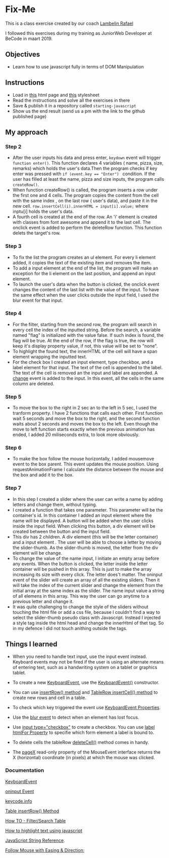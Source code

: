 # Fix-Me

This is a class exercise created by our coach [Lambelin Rafael](https://github.com/rafaello104)

I followed this exercises during my training as JuniorWeb Developer at BeCode in maart 2019.
## Objectives

- Learn how to use javascript fully in terms of DOM Manipulation


## Instructions

- Load in [this](https://github.com/becodeorg/GNT-Yu-1.10/blob/master/2.The-Hills/1.Javascript-Intro/1.DOM-Manipulation/files/index.html) html page and [this](https://github.com/becodeorg/GNT-Yu-1.10/blob/master/2.The-Hills/1.Javascript-Intro/1.DOM-Manipulation/files/stylesheet.css) stylesheet
- Read the instructions and solve all the exercises in there
- Save & publish it in a repository called `starting-javascript`
- Show us the end result (send us a pm with the link to the github published page)

## My approach

### Step 2

  + After the user inputs his data and press enter,  `keydown`  event will trigger `function enter()`.
  This function declares 4 variables ( name, pizza, size, remarks) which holds the user's data.Then the program checks if key enter was pressed with `if (event.key == "Enter") ` condition. If the user has filled at least the name, pizza and size inputs,  the program calls `createRow()`. 
  + When function createRow() is called, the program inserts a row under the first one and 4 cells. The program copies the content from the cell with the same index , on the last row ( user's data), and paste it in the new cell.  `row.insertCell(i).innerHTML = input[i].value;` where inptu[i] holds the user's data.
  + A fourth cell is created at the end of the row. An 'i' element is created with classes from font awesome and append it to the last cell. The onclick event is added to perform the deleteRow function. This function delets  the target's row.


### Step 3

  + To fix the list the program creates an ul element. For every li element added, it copies the text of the existing item and removes the item.
  + To add a input element at the end of the list, the program will make an exception for the li element on the last position, and append an input element.
  + To launch the user's data when the button is clicked, the onclick event changes the content of the last list with the value of the  input. To have the same effect when the user clicks outside the input field, I used the blur event for that input.


### Step 4

  + For the filter, starting from the second row, the program will search in every cell the index of the inputted string. Before the search, a variable named "flag" is initialized with the value false. If such index is found, the flag will be true. At the end of the row, if the flag is true, the row will keep it's display property value, if not, this value will be set to "none".
  + To highlight the found text, the innerHTML of the cell will have a span element wrapping the inputted text.
  + For the check box I created an input element, type checkbox, and a label element for that input. The text of the cell is appended to the label. The text of the cell is removed an the input and label are appended. A [change](https://developer.mozilla.org/en-US/docs/Web/API/HTMLElement/change_event) event is added to the input. In this event, all the cells in the same column are deleted.

### Step 5

  + To move the box to the right in 2 sec an to the left in 5 sec, I used the tranform property. I have 2 functions that calls each other. First function wait 5 seconds and move the box to the right, and the second function waits about 2 seconds and moves the box to the left.  Even though the move to left function starts exactly when the previous animation has ended, I added 20 miliseconds extra, to look more obviously.

### Step 6

  + To make the box follow the mouse horizontally, I added mousemove event to the box parent. This event updates the mouse position. Using requestAnimationFrame I calculate the distance between the mouse and the box and add it to the box.

### Step 7
  + In this step I created a slider where the user can write a name by adding letters and change them, without typing.  
  + I created a function that takes one parameter. This parameter will be the container's id. In this container I added an input element where the name will be displayed. A button will be added when the user clicks inside the input field. When clicking this button, a div element will be created between the button and the input field. 
  + This div has 2 children. A div element (this will be the letter container) and a input element . The user will be able to choose a letter by moving the slider-thumb. As the slider-thumb is moved, the letter from the div element will be change.
  + To change the value of the name input, I initiate an empty array before any events. When the button is clicked, the letter inside the letter container will be pushed in this array. This is just to make the array increasing its size with every click. The letter does't matter. The oninput event of the slider will create  an array of all the existing sliders. Then it will take the index of the current slider and change the element from the initial array at the same index as the slider. The  name input value a string of all elemens in this array. This way the user can go anytime to a previous letter and change it.
  + It was quite challenging to change the style of the sliders without touching the html file or add a css file, because I couldn't find a way to select the slider-thumb pseudo class with Javascript. Instead I injected a style tag inside the html head and  change the innerHtml of thet tag. So in my defence I did not touch anithing outside the <script></script> tags.

## Things I learned

  - When you need to handle text input, use the input event instead. Keyboard events may not be fired if the user is using an alternate means of entering text, such as a handwriting system on a tablet or graphics tablet.

   - To create a new [KeyboardEvent](https://developer.mozilla.org/en-US/docs/Web/API/KeyboardEvent), use the [KeyboardEvent()](https://developer.mozilla.org/en-US/docs/Web/API/KeyboardEvent/KeyboardEvent) constructor.

   - You can use [insertRow() method](https://www.w3schools.com/jsref/met_table_insertrow.asp) and [TableRow insertCell() method](https://www.w3schools.com/jsref/met_tablerow_insertcell.asp) to create new rows and cell in a table.

   - To check which key triggered the event use [KeyboardEvent Properties](https://www.w3schools.com/jsref/obj_keyboardevent.asp).

   - Use the [blur event](https://developer.mozilla.org/en-US/docs/Web/API/Element/blur_event) to detect when an element has lost focus.

   - Use [input type="checkbox"](https://developer.mozilla.org/en-US/docs/Web/HTML/Element/input/checkbox) to create a checkbox. You can use [label htmlFor Property](https://www.w3schools.com/jsref/prop_label_htmlfor.asp) to specifie which form element a label is bound to.

   - To delete cells the tableRow [deleteCell()](https://www.w3schools.com/jsref/met_tablerow_deletecell.asp) method comes in handy.

   - The [pageX](https://developer.mozilla.org/en-US/docs/Web/API/MouseEvent/pageX) read-only property of the MouseEvent interface returns the X (horizontal) coordinate (in pixels) at which the mouse was clicked.




 ### Documentation

 [KeyboardEvent](https://developer.mozilla.org/en-US/docs/Web/API/KeyboardEvent)

 [oninput Event](https://www.w3schools.com/jsref/event_oninput.asp)

 [keycode.info](https://keycode.info/)

 [Table insertRow() Method](https://www.w3schools.com/jsref/met_table_insertrow.asp)

 [How TO - Filter/Search Table](https://www.w3schools.com/howto/howto_js_filter_table.asp)

 [How to highlight text using javascript](https://stackoverflow.com/questions/8644428/how-to-highlight-text-using-javascript)

 [JavaScript String Reference](https://www.w3schools.com/jsref/jsref_obj_string.asp).

 [Follow Mouse with Easing & Direction](https://codepen.io/redspiderfish/pen/MYmeYz);
 

